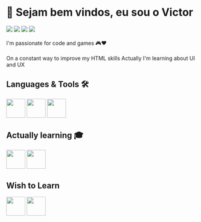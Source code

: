 # 👋 Sejam bem vindos, eu sou o Victor
<div>
<a href="https://api.whatsapp.com/send?phone=5516993200488" target="_blank"><img src="https://img.shields.io/badge/WhatsApp-25D366?style=for-the-badge&logo=whatsapp&logoColor=white" target="_blank"></a>
<a href="https://www.instagram.com/victorv_araujo" target="_blank"><img src="https://img.shields.io/badge/-Instagram-%23E4405F?style=for-the-badge&logo=instagram&logoColor=white" target="_blank"></a>
<a href="https://www.linkedin.com/in/victorvaraujo" target="_blank"><img src="https://img.shields.io/badge/-LinkedIn-%230077B5?style=for-the-badge&logo=linkedin&logoColor=white" target="_blank"></a>   
  <a href="mailto:victor.varaujo02@gmail.com"><img src="https://img.shields.io/badge/Gmail-D14836?style=for-the-badge&logo=gmail&logoColor=white" target="_blank"></a>
</div>

<br>
I'm passionate for code and games 🎮❤️
<br>
<br>
On a constant way to improve my HTML skills
Actually I'm learning about UI and UX
<br>

## Languages & Tools 🛠️
<img src="https://cdn.jsdelivr.net/gh/devicons/devicon/icons/html5/html5-original.svg" height=50 width=50/> <img                                             src="https://cdn.jsdelivr.net/gh/devicons/devicon/icons/css3/css3-original.svg" height=50 width=50 /> <img src="https://cdn.jsdelivr.net/gh/devicons/devicon/icons/vscode/vscode-original.svg" height=50 width=50/>

## Actually learning 🎓
<img src="https://cdn.jsdelivr.net/gh/devicons/devicon/icons/javascript/javascript-original.svg" height=50 width=50/> <img 
src="https://cdn.jsdelivr.net/gh/devicons/devicon/icons/figma/figma-original.svg" height=50 width=50 />

## Wish to Learn
<img src="https://cdn.jsdelivr.net/gh/devicons/devicon/icons/react/react-original.svg" height=50 width=50/> <img
src="https://cdn.jsdelivr.net/gh/devicons/devicon/icons/python/python-original.svg" height=50 width=50 />

